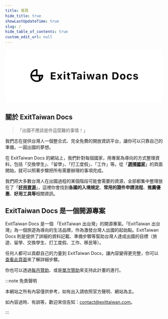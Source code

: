 ```yaml
---
title: 首頁
hide_title: true
showLastUpdateTime: true
slug: /
hide_table_of_contents: true
custom_edit_url: null
---
```


![](docs-banner-homepage.webp)

## 關於 ExitTaiwan Docs

> 「出國不應該是件這麼難的事情！」

我們志在提供台灣人一個整合式、完全免費的開放資訊平台，讓你可以只靠自己的準備，一圓出國的夢想。

在 ExitTaiwan Docs 的網站上，我們針對每個國家，用專案為導向的方式整理資料，包括「交換學生」、「留學」、「打工度假」、「工作」等。從「[**選擇國家**](/選擇國家)」的頁面開始，就可以照著步驟把所有需要辦理的事項完成。

我們把大多數台灣人在出國過程的某個階段可能會需要的資源，全部都集中整理放在了「[**好用資源**](/好用資源)」，這裡你會找到**各國的入境規定**、**常用的證件申請流程**、**推薦優惠**、**好用工具等**相關資訊。

## ExitTaiwan Docs 是一個開源專案

ExitTaiwan Docs 是一個 「ExitTaiwan 出台灣」的開源專案。「ExitTaiwan 出台灣」為一個旅遊為導向的生活品牌，作為激發台灣人出國的起始點。ExitTaiwan Docs 則是提供了詳細的資料記載、準備步驟等幫助台灣人達成出國的目標（旅遊、留學、交換學生、打工度假、工作、移民等）。

任何人都可以貢獻自己的力量到 ExitTaiwan Docs，讓內容變得更完整，你可以[查看此頁面](https://github.com/xdavidchen/docs-exittaiwan/blob/main/README.md)來了解詳細步驟。

你也可以透過[每月贊助](https://exittaiwan.gumroad.com/l/membership)、或是[單次贊助](https://exittaiwan.gumroad.com/coffee)來支持此計畫的進行。

:::note 免責聲明

本網站之所有內容僅供參考，如有出入請依照官方聲明、網站為主。

如內容過時、有誤等，歡迎來信告知：contact@exittaiwan.com。

:::
